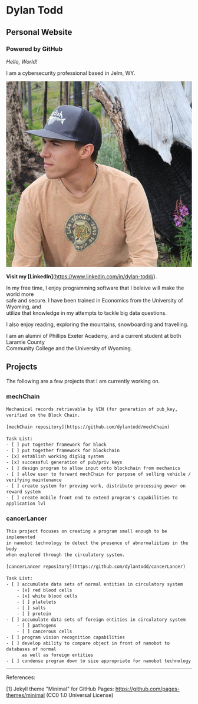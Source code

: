 # Dylan Todd
## Personal Website 
### Powered by GitHub

_Hello, World!_

I am a cybersecurity professional based in Jelm, WY.

<img src="/images/profilephoto.jpg?raw=true"/>

**Visit my [LinkedIn]**(https://www.linkedin.com/in/dylan-todd/).

In my free time, I enjoy programming software that I beleive will make the world more  
safe and secure. I have been trained in Economics from the University of Wyoming, and  
utilize that knowledge in my attempts to tackle big data questions.

I also enjoy reading, exploring the mountains, snowboarding and travelling.

I am an alumni of Phillips Exeter Academy, and a current student at both Laramie County  
Community College and the University of Wyoming.

## Projects 

The following are a few projects that I am currently working on. 

### mechChain

    Mechanical records retrievable by VIN (for generation of pub_key,   
    verified on the Block Chain. 

    [mechChain repository](https://github.com/dylantodd/mechChain)

    Task List: 
    - [ ] put together framework for block
    - [ ] put together framework for blockchain
    - [x] establish working digSig system
    - [x] successful generation of pub/priv keys
    - [ ] design program to allow input onto blockchain from mechanics 
    - [ ] allow user to forward mechChain for purpose of selling vehicle / verifying maintenance 
    - [ ] create system for proving work, distribute processing power on reward system
    - [ ] create mobile front end to extend program's capabilities to application lvl

### cancerLancer

    This project focuses on creating a program small enough to be implemented   
    in nanobot technology to detect the presence of abnormaliities in the body   
    when explored through the circulatory system.

    [cancerLancer repository](https://github.com/dylantodd/cancerLancer)

    Task List: 
    - [ ] accumulate data sets of normal entities in circulatory system
        - [x] red blood cells
        - [x] white blood cells
        - [ ] platelets
        - [ ] salts
        - [ ] protein 
    - [ ] accumulate data sets of foreign entities in circulatory system 
        - [ ] pathogens
        - [ ] cancerous cells
    - [ ] program vision recognition capabilities 
    - [ ] develop ability to compare object in front of nanobot to databases of normal   
          as well as foreign entities
    - [ ] condense program down to size appropriate for nanobot technology
___

References:

[1] Jekyll theme "Minimal" for GitHub Pages: https://github.com/pages-themes/minimal (CC0 1.0 Universal License)

